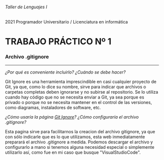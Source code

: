 ###### Taller de Lenguajes I
2021 Programador Universitario / Licenciatura en informática
# TRABAJO PRÁCTICO Nº 1

### Archivo .gitignore
------------
*¿Por qué es conveniente incluirlo? ¿Cuándo se debe hacer?*

Git Ignore es una herramienta imprescindible en casi cualquier proyecto de Git, ya que, como lo dice su nombre, sirve para indicar que archivos o carpetas completas deben ignorarse y no subirse al repositorio.
Se lo utiliza cuando hay código que no se necesita enviar a Git, ya sea porque es privado o porque no se necesita mantener en el control de las versiones, como diagramas, instaladores de software, etc.

*¿Cómo usaría la página [Git Ignore]( https://www.gitignore.io/ "Git Ignore")? ¿Cómo configuraría el archivo .gitignore?*

Esta pagina sirve para facilitarnos la creacion del archivo gitignore, ya que con sólo indicarle que es lo que utilizamos, esta web inmediatamente preparará el archivo .gitignore a medida. Podemos descargar el archivo y configurarlo a mano si tenemos alguna necesidad especial o simplemente utilizarlo así, como fue en mi caso que busque "VisualStudioCode".
